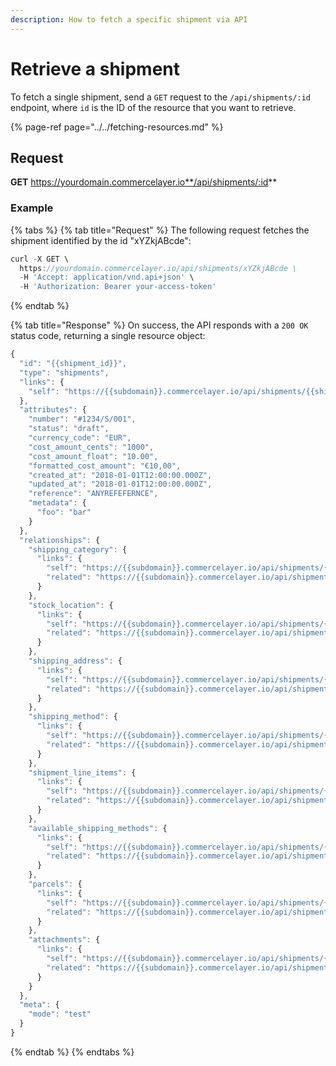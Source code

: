 ```yaml
---
description: How to fetch a specific shipment via API
---
```


# Retrieve a shipment

To fetch a single shipment, send a `GET` request to the `/api/shipments/:id` endpoint, where `id` is the ID of the resource that you want to retrieve.

{% page-ref page="../../fetching-resources.md" %}

## Request

**GET** https://yourdomain.commercelayer.io**/api/shipments/:id**

### **Example**

{% tabs %}
{% tab title="Request" %}
The following request fetches the shipment identified by the id "xYZkjABcde":

```javascript
curl -X GET \
  https://yourdomain.commercelayer.io/api/shipments/xYZkjABcde \
  -H 'Accept: application/vnd.api+json' \
  -H 'Authorization: Bearer your-access-token'
```
{% endtab %}

{% tab title="Response" %}
On success, the API responds with a `200 OK` status code, returning a single resource object:

```javascript
{
  "id": "{{shipment_id}}",
  "type": "shipments",
  "links": {
    "self": "https://{{subdomain}}.commercelayer.io/api/shipments/{{shipment_id}}"
  },
  "attributes": {
    "number": "#1234/S/001",
    "status": "draft",
    "currency_code": "EUR",
    "cost_amount_cents": "1000",
    "cost_amount_float": "10.00",
    "formatted_cost_amount": "€10,00",
    "created_at": "2018-01-01T12:00:00.000Z",
    "updated_at": "2018-01-01T12:00:00.000Z",
    "reference": "ANYREFEFERNCE",
    "metadata": {
      "foo": "bar"
    }
  },
  "relationships": {
    "shipping_category": {
      "links": {
        "self": "https://{{subdomain}}.commercelayer.io/api/shipments/{{shipment_id}}/relationships/shipping_category",
        "related": "https://{{subdomain}}.commercelayer.io/api/shipments/{{shipment_id}}/shipping_category"
      }
    },
    "stock_location": {
      "links": {
        "self": "https://{{subdomain}}.commercelayer.io/api/shipments/{{shipment_id}}/relationships/stock_location",
        "related": "https://{{subdomain}}.commercelayer.io/api/shipments/{{shipment_id}}/stock_location"
      }
    },
    "shipping_address": {
      "links": {
        "self": "https://{{subdomain}}.commercelayer.io/api/shipments/{{shipment_id}}/relationships/shipping_address",
        "related": "https://{{subdomain}}.commercelayer.io/api/shipments/{{shipment_id}}/shipping_address"
      }
    },
    "shipping_method": {
      "links": {
        "self": "https://{{subdomain}}.commercelayer.io/api/shipments/{{shipment_id}}/relationships/shipping_method",
        "related": "https://{{subdomain}}.commercelayer.io/api/shipments/{{shipment_id}}/shipping_method"
      }
    },
    "shipment_line_items": {
      "links": {
        "self": "https://{{subdomain}}.commercelayer.io/api/shipments/{{shipment_id}}/relationships/shipment_line_items",
        "related": "https://{{subdomain}}.commercelayer.io/api/shipments/{{shipment_id}}/shipment_line_items"
      }
    },
    "available_shipping_methods": {
      "links": {
        "self": "https://{{subdomain}}.commercelayer.io/api/shipments/{{shipment_id}}/relationships/available_shipping_methods",
        "related": "https://{{subdomain}}.commercelayer.io/api/shipments/{{shipment_id}}/available_shipping_methods"
      }
    },
    "parcels": {
      "links": {
        "self": "https://{{subdomain}}.commercelayer.io/api/shipments/{{shipment_id}}/relationships/parcels",
        "related": "https://{{subdomain}}.commercelayer.io/api/shipments/{{shipment_id}}/parcels"
      }
    },
    "attachments": {
      "links": {
        "self": "https://{{subdomain}}.commercelayer.io/api/shipments/{{shipment_id}}/relationships/attachments",
        "related": "https://{{subdomain}}.commercelayer.io/api/shipments/{{shipment_id}}/attachments"
      }
    }
  },
  "meta": {
    "mode": "test"
  }
}
```
{% endtab %}
{% endtabs %}

